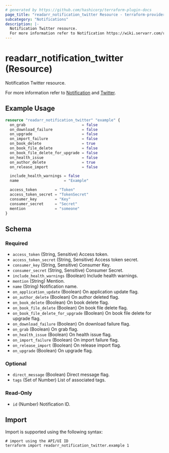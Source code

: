 ```yaml
---
# generated by https://github.com/hashicorp/terraform-plugin-docs
page_title: "readarr_notification_twitter Resource - terraform-provider-readarr"
subcategory: "Notifications"
description: |-
  Notification Twitter resource.
  For more information refer to Notification https://wiki.servarr.com/readarr/settings#connect and Twitter https://wiki.servarr.com/readarr/supported#twitter.
---
```


# readarr_notification_twitter (Resource)

<!-- subcategory:Notifications -->Notification Twitter resource.
For more information refer to [Notification](https://wiki.servarr.com/readarr/settings#connect) and [Twitter](https://wiki.servarr.com/readarr/supported#twitter).

## Example Usage

```terraform
resource "readarr_notification_twitter" "example" {
  on_grab                         = false
  on_download_failure             = false
  on_upgrade                      = false
  on_import_failure               = false
  on_book_delete                  = true
  on_book_file_delete             = false
  on_book_file_delete_for_upgrade = false
  on_health_issue                 = false
  on_author_delete                = true
  on_release_import               = false

  include_health_warnings = false
  name                    = "Example"

  access_token        = "Token"
  access_token_secret = "TokenSecret"
  consumer_key        = "Key"
  consumer_secret     = "Secret"
  mention             = "someone"
}
```

<!-- schema generated by tfplugindocs -->
## Schema

### Required

- `access_token` (String, Sensitive) Access token.
- `access_token_secret` (String, Sensitive) Access token secret.
- `consumer_key` (String, Sensitive) Consumer Key.
- `consumer_secret` (String, Sensitive) Consumer Secret.
- `include_health_warnings` (Boolean) Include health warnings.
- `mention` (String) Mention.
- `name` (String) Notification name.
- `on_application_update` (Boolean) On application update flag.
- `on_author_delete` (Boolean) On author deleted flag.
- `on_book_delete` (Boolean) On book delete flag.
- `on_book_file_delete` (Boolean) On book file delete flag.
- `on_book_file_delete_for_upgrade` (Boolean) On book file delete for upgrade flag.
- `on_download_failure` (Boolean) On download failure flag.
- `on_grab` (Boolean) On grab flag.
- `on_health_issue` (Boolean) On health issue flag.
- `on_import_failure` (Boolean) On import failure flag.
- `on_release_import` (Boolean) On release import flag.
- `on_upgrade` (Boolean) On upgrade flag.

### Optional

- `direct_message` (Boolean) Direct message flag.
- `tags` (Set of Number) List of associated tags.

### Read-Only

- `id` (Number) Notification ID.

## Import

Import is supported using the following syntax:

```shell
# import using the API/UI ID
terraform import readarr_notification_twitter.example 1
```

